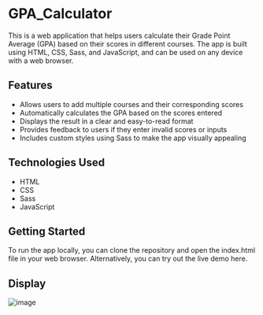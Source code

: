 # GPA_Calculator
  This is a web application that helps users calculate their Grade Point Average (GPA) based on their scores in different courses. The app is built using HTML, CSS, Sass, and JavaScript, and can be used on any device with a web browser.

## Features
 - Allows users to add multiple courses and their corresponding scores
 - Automatically calculates the GPA based on the scores entered
 - Displays the result in a clear and easy-to-read format
 - Provides feedback to users if they enter invalid scores or inputs
 - Includes custom styles using Sass to make the app visually appealing
 
 ## Technologies Used
 - HTML
 - CSS
 - Sass
 - JavaScript
 
 ## Getting Started
  To run the app locally, you can clone the repository and open the index.html file in your web browser. Alternatively, you can try out the live demo here.

 ## Display
 ![image](https://user-images.githubusercontent.com/90535397/233539099-94d4f079-4bd9-4f73-ac81-42462d1b2906.png)
